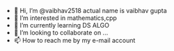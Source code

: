- 👋 Hi, I’m @vaibhav2518 actual name is vaibhav gupta 
- 👀 I’m interested in mathematics,cpp
- 🌱 I’m currently learning DS ALGO 
- 💞️ I’m looking to collaborate on ...
- 📫 How to reach me by my e-mail account

<!---
vaibhav2518/vaibhav2518 is a ✨ special ✨ repository because its `README.md` (this file) appears on your GitHub profile.
You can click the Preview link to take a look at your changes.
--->
